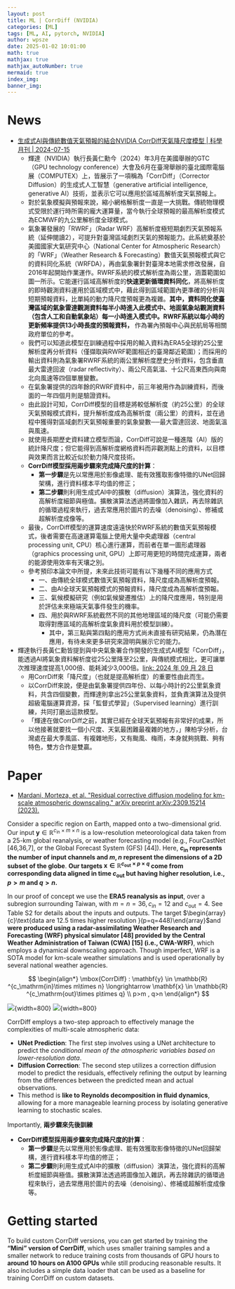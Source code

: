 ```yaml
---
layout: post
title: ML | CorrDiff (NVIDIA)
categories: [ML]
tags: [ML, AI, pytorch, NVIDIA]
author: wpsze
date: 2025-01-02 10:01:00
math: true
mathjax: true
mathjax_autoNumber: true
mermaid: true
index_img: 
banner_img: 
---
```



# News

- [生成式AI與傳統數值天氣預報的結合NVIDIA CorrDiff天氣降尺度模型 | 科學月刊 | 2024-07-15](https://www.scimonth.com.tw/archives/10997)
  - 輝達（NVIDIA）執行長黃仁勳今（2024）年3月在美國舉辦的GTC（GPU technology conference）大會及6月在臺灣舉辦的臺北國際電腦展（COMPUTEX）上，皆展示了一項稱為「CorrDiff」（Corrector Diffusion）的生成式人工智慧（generative artificial intelligence, generative AI）技術，並表示它可以應用於區域高解析度天氣預報上。
  - 對於氣象模擬與預報來說，縮小網格解析度一直是一大挑戰。傳統物理模式受限於運行時所需的龐大運算量，當今執行全球預報的最高解析度模式為ECMWF的九公里解析度全球模式。
  - 氣象署發展的「RWRF」（Radar WRF）高解析度極短期劇烈天氣預報系統（延伸閱讀2），可提升對臺灣區域劇烈天氣的預報能力。此系統奠基於美國國家大氣研究中心（National Center for Atmospheric Research）的「WRF」（Weather Research & Forecasting）數值天氣預報模式與它的資料同化系統（WRFDA），再由氣象署針對臺灣本地需求修改發展，自2016年起開始作業運作。RWRF系統的模式解析度為兩公里，涵蓋範圍如圖一所示。它能運行區域高解析度的**快速更新循環資料同化**，將高解析度的即時觀測資料運用於區域模式中，藉此得到區域範圍內更準確的分析與短期預報資料，比單純的動力降尺度預報更為複雜。**其中，資料同化使臺灣區域的氣象雷達觀測資料每半小時進入此模式中、地面氣象站觀測資料（包含人工和自動氣象站）每一小時進入模式中。RWRF系統以每小時的更新頻率提供13小時長度的預報資料，** 作為署內預報中心與民航局等相關政府單位的參考。
  - 我們可以知道此模型在訓練過程中採用的輸入資料為ERA5全球約25公里解析度再分析資料（僅擷取與RWRF範圍相近的臺灣鄰近範圍）；而採用的輸出資料則為氣象署RWRF系統的兩公里解析度歷史分析資料，包含垂直最大雷達回波（radar reflectivity）、兩公尺高氣溫、十公尺高東西向與南北向風速等四個單層變數。
  - 在氣象署提供的四年餘的RWRF資料中，前三年被用作為訓練資料，而後面的一年四個月則是驗證資料。
  - 由此設計可知，CorrDiff模型的目標是將較低解析度（約25公里）的全球天氣預報模式資料，提升解析度成為高解析度（兩公里）的資料，並在過程中獲得對區域劇烈天氣預報重要的氣象變數──最大雷達回波、地面氣溫與風速。
  - 就使用長期歷史資料建立模型而論，CorrDiff可說是一種進階（AI）版的統計降尺度；但它能得到高解析度網格資料而非觀測點上的資料，以目標與效果而言比較近似於動力降尺度技術。
  - **CorrDiff模型採用兩步驟來完成降尺度的計算**：
    - **第一步驟**是先以常應用於影像處理、能有效獲取影像特徵的UNet回歸架構，進行資料樣本平均值的修正；
    - **第二步驟**則利用生成式AI中的擴散（diffusion）演算法，強化資料的高解析度細節與極值。擴散演算法透過將圖像加入雜訊，再去除雜訊的循環過程來執行，過去常應用於圖片的去噪（denoising）、修補或超解析度成像等。
  - 最後，CorrDiff模型的運算速度遠遠快於RWRF系統的數值天氣預報模式，後者需要在高速運算電腦上使用大量中央處理器（central processing unit, CPU）核心進行運算，而前者在單一圖形處理器（graphics processing unit, GPU）上即可用更短的時間完成運算，兩者的能源使用效率有天壤之別。
  - 參考預印本論文中所提，未來此技術可能有以下幾種不同的應用方式
    - 一、由傳統全球模式數值天氣預報資料，降尺度成為高解析度預報。
    - 二、由AI全球天氣預報模式的預報資料，降尺度成為高解析度預報。
    - 三、氣候模擬研究（例如氣候變遷推估）上的降尺度應用，特別是用於評估未來極端天氣事件發生的機率。
    - 四、用於與RWRF系統截然不同的其他地理區域的降尺度（可能仍需要取得對應區域的高解析度氣象資料用於模型訓練）。
      - 其中，第三點與第四點的應用方式尚未直接有研究結果，仍為潛在應用，有待未來更多研究來證明與展示它的能力。
- 輝達執行長黃仁勳皆提到與中央氣象署合作開發的生成式AI模型「CorrDiff」，能透過AI將氣象資料解析度從25公里降至2公里，與傳統模式相比，更可讓單次推理速度提高1,000倍、能耗減少3,000倍。[link: 2024 年 09 月 28 日](https://technews.tw/2024/09/28/cwa-corrdiff-nvidia/)
  - 用CorrDiff來「降尺度」（也就是提高解析度）的重要性由此而生。
  - 以CorrDiff來說，便是由氣象署提供四年份、以每小時計的2公里氣象資料，共含四個變數，而輝達則拿出25公里氣象資料，並負責演算法及提供超級電腦運算資源，採「監督式學習」（Supervised learning）進行訓練，共同打磨出這款模型。
  - 「輝達在做CorrDiff之前，其實已經在全球天氣預報有非常好的成果，所以他接著就要找一個小尺度、天氣最困難最複雜的地方，」陳柏孚分析，台灣處在最大季風區、有複雜地形，又有颱風、梅雨，本身就夠挑戰、夠有特色，雙方合作是雙贏。

# Paper

- [Mardani, Morteza, et al. "Residual corrective diffusion modeling for km-scale atmospheric downscaling." arXiv preprint arXiv:2309.15214 (2023).](https://arxiv.org/abs/2309.15214)

Consider a specific region on Earth, mapped onto a two-dimensional grid. Our input $\mathbf{y} \in \mathbb{R} ^{c_\mathrm{in}\times m\times n}$ is a low-resolution meteorological data taken from a 25-km global reanalysis, or weather forecasting model (e.g., FourCastNet [46,36,7], or the Global Forecast System (GFS) [44]). Here, **$c_\mathrm{in}$ represents the number of input channels and $m,n$ represent the dimensions of a 2D subset of the globe**. **Our targets $\mathbf{x} \in \mathbb{R} ^{c_\mathrm{out}\times p\times q}$ come from corresponding data aligned in time $c_\mathrm{out}$ but having higher resolution, i.e., $p>m$ and $q>n.$**

In our proof of concept we use the **ERA5 reanalysis as input**, over a subregion surrounding Taiwan, with $m=n=36,c_{in}=12$ and $c_\mathrm{out}=4.$ See Table S2 for details about the inputs and outputs. The target $\begin{array}{c}\text{data are 12.5 times higher resolution }(p=q=448)\end{array}$and **were produced using a radar-assimilating Weather Research and Forecasting (WRF) physical simulator [48] provided by the Central Weather Administration of Taiwan (CWA) [15] (i.e., CWA-WRF)**, which employs a dynamical downscaling approach. Though imperfect, WRF is a SOTA model for km-scale weather simulations and is used operationally by several national weather agencies.

$$
\begin{align*}
\mbox{CorrDiff} : \mathbf{y} \in \mathbb{R} ^{c_\mathrm{in}\times m\times n} \longrightarrow \mathbf{x} \in \mathbb{R} ^{c_\mathrm{out}\times p\times q} \\
p>m , q>n
\end{align*}
$$

![](https://i.imgur.com/LgX4aZr.png){width=800}
![](https://i.imgur.com/e9PX9n8.png){width=800}

CorrDiff employs a two-step approach to effectively manage the complexities of multi-scale atmospheric data:

- **UNet Prediction**: The first step involves using a UNet architecture to predict the *conditional mean of the atmospheric variables based on lower-resolution data*.
- **Diffusion Correction**: The second step utilizes a correction diffusion model to predict the residuals, effectively refining the output by learning from the differences between the predicted mean and actual observations.
- This method is **like to Reynolds decomposition in fluid dynamics**, allowing for a more manageable learning process by isolating generative learning to stochastic scales. 

Importantly, **兩步驟來先後訓練**

- **CorrDiff模型採用兩步驟來完成降尺度的計算**：
  - **第一步驟**是先以常應用於影像處理、能有效獲取影像特徵的UNet回歸架構，進行資料樣本平均值的修正；
  - **第二步驟**則利用生成式AI中的擴散（diffusion）演算法，強化資料的高解析度細節與極值。擴散演算法透過將圖像加入雜訊，再去除雜訊的循環過程來執行，過去常應用於圖片的去噪（denoising）、修補或超解析度成像等。

# Getting started

To build custom CorrDiff versions, you can get started by training the **“Mini” version of CorrDiff**, which uses smaller training samples and a smaller network to reduce training costs from thousands of GPU hours to **around 10 hours on A100 GPUs** while still producing reasonable results. It also includes a simple data loader that can be used as a baseline for training CorrDiff on custom datasets.


